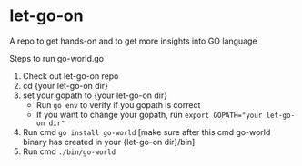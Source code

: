 # let-go-on
A repo to get hands-on and to get more insights into GO language


Steps to run go-world.go
1. Check out let-go-on repo
2. cd {your let-go-on dir}
3. set your gopath to {your let-go-on dir}
      * Run `go env` to verify if you gopath is correct
      * If you want to change your gopath, run `export GOPATH="your let-go-on dir"`
4. Run cmd `go install go-world` [make sure after this cmd go-world binary has created in your {let-go-on dir}/bin]
5. Run cmd `./bin/go-world`
